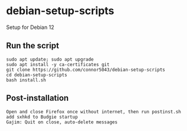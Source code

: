 # debian-setup-scripts
Setup for Debian 12

## Run the script
    sudo apt update; sudo apt upgrade
    sudo apt install -y ca-certificates git
    git clone https://github.com/connor5043/debian-setup-scripts
    cd debian-setup-scripts
    bash install.sh

## Post-installation
    Open and close Firefox once without internet, then run postinst.sh
    add sxhkd to Budgie startup
    Gajim: Quit on close, auto-delete messages
